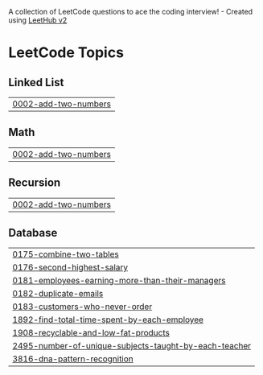 A collection of LeetCode questions to ace the coding interview! - Created using [LeetHub v2](https://github.com/arunbhardwaj/LeetHub-2.0)
<!---LeetCode Topics Start-->
# LeetCode Topics
## Linked List
|  |
| ------- |
| [0002-add-two-numbers](https://github.com/ye21iin/leetcode/tree/master/0002-add-two-numbers) |
## Math
|  |
| ------- |
| [0002-add-two-numbers](https://github.com/ye21iin/leetcode/tree/master/0002-add-two-numbers) |
## Recursion
|  |
| ------- |
| [0002-add-two-numbers](https://github.com/ye21iin/leetcode/tree/master/0002-add-two-numbers) |
## Database
|  |
| ------- |
| [0175-combine-two-tables](https://github.com/ye21iin/leetcode/tree/master/0175-combine-two-tables) |
| [0176-second-highest-salary](https://github.com/ye21iin/leetcode/tree/master/0176-second-highest-salary) |
| [0181-employees-earning-more-than-their-managers](https://github.com/ye21iin/leetcode/tree/master/0181-employees-earning-more-than-their-managers) |
| [0182-duplicate-emails](https://github.com/ye21iin/leetcode/tree/master/0182-duplicate-emails) |
| [0183-customers-who-never-order](https://github.com/ye21iin/leetcode/tree/master/0183-customers-who-never-order) |
| [1892-find-total-time-spent-by-each-employee](https://github.com/ye21iin/leetcode/tree/master/1892-find-total-time-spent-by-each-employee) |
| [1908-recyclable-and-low-fat-products](https://github.com/ye21iin/leetcode/tree/master/1908-recyclable-and-low-fat-products) |
| [2495-number-of-unique-subjects-taught-by-each-teacher](https://github.com/ye21iin/leetcode/tree/master/2495-number-of-unique-subjects-taught-by-each-teacher) |
| [3816-dna-pattern-recognition](https://github.com/ye21iin/leetcode/tree/master/3816-dna-pattern-recognition) |
<!---LeetCode Topics End-->
